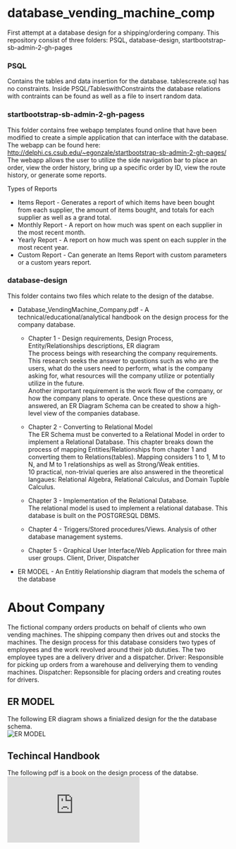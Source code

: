 # database_vending_machine_comp 
First attempt at a database design for a shipping/ordering company.
This repository consist of three folders: PSQL, database-design, startbootstrap-sb-admin-2-gh-pages

### PSQL 
Contains the tables and data insertion for the database. 
       tablescreate.sql has no constraints. Inside PSQL/TableswithConstraints the database relations with contraints 
       can be found as well as a file to insert random data. 
       
### startbootstrap-sb-admin-2-gh-pagess
This folder contains free webapp templates found online that have been modified
      to create a simple application that can interface with the database. 
      The webapp can be found here: http://delphi.cs.csub.edu/~egonzale/startbootstrap-sb-admin-2-gh-pages/
      The webapp allows the user to utilize the side navigation bar to place an order, view the order history, 
      bring up a specific order by ID, view the route history, or generate some reports. 
      
   Types of Reports
   * Items Report - Generates a report of which items have been bought from each supplier, the amount 
   of items bought, and totals for each supplier as well as a grand total. 
   * Monthly Report - A report on how much was spent on each supplier in the most recent month. 
   * Yearly Report - A report on how much was spent on each suppler in the most recent year.
   * Custom Report - Can generate an Items Report with custom parameters or a custom years report.
   
### database-design 
This folder contains two files which relate to the design of the databse. 
* Database_VendingMachine_Company.pdf - A technical/educational/analytical handbook on the design process 
for the company database.
  * Chapter 1 - Design requirements, Design Process, Entity/Relationships descriptions, ER diagram<br>
  The process beings with researching the company requirements. This research seeks the answer to questions such as 
  who are the users, what do the users need to perform, what is the company asking for, what resources will the company utilize or   potentially utilize in the future.<br>
  Another important requirement is the work flow of the company, or how the company plans to operate. Once these questions are 
  answered, an ER Diagram Schema can be created to show a high-level view of the companies database.<br>
  
  * Chapter 2 - Converting to Relational Model<br>
  The ER Schema must be converted to a Relational Model in order to implement a Relational Database. This chapter breaks down 
  the process of mapping Entities/Relationships from chapter 1 and converting them to Relations(tables). Mapping considers 
  1 to 1, M to N, and M to 1 relationships as well as Strong/Weak entities.<br>
  10 practical, non-trivial queries are also answered in the theoretical langaues: Relational Algebra, Relational Calculus, and Domain Tupble Calculus. 
  
  *  Chapter 3 - Implementation of the Relational Database. <br>
  The relational model is used to implement a relational database. This database is built on the POSTGRESQL DBMS.
  
  * Chapter 4 - Triggers/Stored procedures/Views. Analysis of other database management systems.
  
  * Chapter 5 - Graphical User Interface/Web Application for three main user groups. 
             Client, Driver, Dispatcher
             
* ER MODEL - An Entitiy Relationship diagram that models the schema of the database       
            
# About Company #
  The fictional company orders products on behalf of clients who own vending machines. The shipping company 
then drives out and stocks the machines. The design process for this database considers two types of employees and the work revolved around 
their job dututies. The two employee types are a delivery driver and a dispatcher.
  Driver: Responsible for picking up orders from a warehouse and deliverying them to vending machines.
  Dispatcher: Repsonsible for placing orders and creating routes for drivers. 
## ER MODEL ##   
 The following ER diagram shows a finialized design for the the database schema.<br>
 ![ER MODEL](https://github.com/EdwinGonzalez23/database_vending_machine_comp/tree/master/database-design/Vending_Machine_Comp_ER.png)
## Techincal Handbook  
The following pdf is a book on the design process of the databse.<br> 
![Database Technical Book](https://github.com/EdwinGonzalez23/database_vending_machine_comp/blob/master/database-design/Database_VendingMachine_Company.pdf)

